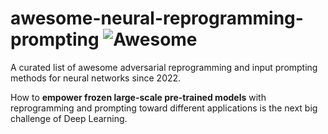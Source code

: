 # awesome-neural-reprogramming-prompting ![Awesome](https://awesome.re/badge.svg)

A curated list of awesome adversarial reprogramming and input prompting methods for neural networks since 2022.


How to **empower frozen large-scale pre-trained models** with reprogramming and prompting toward different applications is the next big challenge of Deep Learning.
